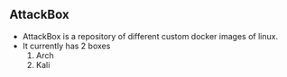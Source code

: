 ## AttackBox
+ AttackBox is a repository of different custom docker images of linux.
+ It currently has 2 boxes
    1. Arch
    2. Kali
